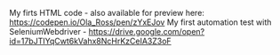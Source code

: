 My firts HTML code - also available for preview here:
https://codepen.io/Ola_Ross/pen/zYxEJov
My first automation test with SeleniumWebdriver - https://drive.google.com/open?id=17bJTIYqCwt6kVahx8NcHrKzCeIA3Z3oF
